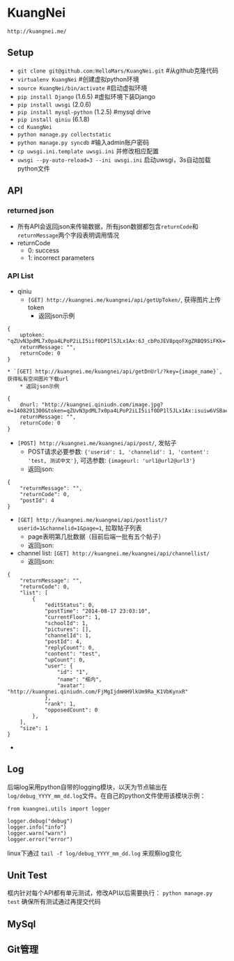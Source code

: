 KuangNei
========

`http://kuangnei.me/`

## Setup ##
* `git clone git@github.com:HelloMars/KuangNei.git` #从github克隆代码
* `virtualenv KuangNei` #创建虚拟python环境
* `source KuangNei/bin/activate` #启动虚拟环境
* `pip install Django` (1.6.5) #虚拟环境下装Django
* `pip install uwsgi` (2.0.6)
* `pip install mysql-python` (1.2.5) #mysql drive
* `pip install qiniu` (6.1.8)
* `cd KuangNei`
* `python manage.py collectstatic`
* `python manage.py syncdb` #输入admin账户密码
* `cp uwsgi.ini.template uwsgi.ini` 并修改相应配置
* `uwsgi --py-auto-reload=3 --ini uwsgi.ini` 启动uwsgi，3s自动加载python文件

## API ##
### returned json ###

* 所有API会返回json来传输数据，所有json数据都包含`returnCode`和`returnMessage`两个字段表明调用情况
* returnCode
    * 0: success
    * 1: incorrect parameters

### API List ###
* qiniu
    * `[GET] http://kuangnei.me/kuangnei/api/getUpToken/`, 获得图片上传token
        * 返回json示例
```
{
    uptoken: "qZUvN3pdML7x0pa4LPoP2iLI5iif0DP1l5JLx1Ax:6J_cbPoJEV8pqoFXgZRBQ9SiFKk=:eyJzY29wZSI6Imt1YW5nbmVpIiwiZGVhZGxpbmUiOjE0MDgyOTExODV9",
    returnMessage: "",
    returnCode: 0
}
```
    * `[GET] http://kuangnei.me/kuangnei/api/getDnUrl/?key={image_name}`, 获得私有空间图片下载url
        * 返回json示例
```
{
    dnurl: "http://kuangnei.qiniudn.com/image.jpg?e=1408291300&token=qZUvN3pdML7x0pa4LPoP2iLI5iif0DP1l5JLx1Ax:isuiw6VSBaeAQXh9D2R3kWRIBuA=",
    returnMessage: "",
    returnCode: 0
}
```
* `[POST] http://kuangnei.me/kuangnei/api/post/`, 发帖子
    * POST请求必要参数: `{'userid': 1, 'channelid': 1, 'content': 'test, 测试中文'}`, 可选参数: `{imageurl: 'url1@url2@url3'}`
    * 返回json:
```
{
    "returnMessage": "",
    "returnCode": 0,
    "postId": 4
}
```
* `[GET] http://kuangnei.me/kuangnei/api/postlist/?userid=1&channelid=1&page=1`, 拉取帖子列表
    * page表明第几批数据（目前后端一批有五个帖子）
    * 返回json:
* channel list: `[GET] http://kuangnei.me/kuangnei/api/channellist/`
    * 返回json:
```
{
    "returnMessage": "",
    "returnCode": 0,
    "list": [
        {
            "editStatus": 0,
            "postTime": "2014-08-17 23:03:10",
            "currentFloor": 1,
            "schoolId": 1,
            "pictures": [],
            "channelId": 1,
            "postId": 4,
            "replyCount": 0,
            "content": "test",
            "upCount": 0,
            "user": {
                "id": "1",
                "name": "框内",
                "avatar": "http://kuangnei.qiniudn.com/FjMgIjdmHH9lkUm9Ra_K1VbKynxR"
            },
            "rank": 1,
            "opposedCount": 0
        },
    ],
    "size": 1
}
```
* 

## Log ##
后端log采用python自带的logging模块，以天为节点输出在`log/debug_YYYY_mm_dd.log`文件。在自己的python文件使用该模块示例：
```
from kuangnei.utils import logger

logger.debug("debug")
logger.info("info")
logger.warn("warn")
logger.error("error")
```
linux下通过 `tail -f log/debug_YYYY_mm_dd.log` 来观察log变化


## Unit Test ##
框内针对每个API都有单元测试，修改API以后需要执行：
`python manage.py test`
确保所有测试通过再提交代码

## MySql ##

## Git管理 ##